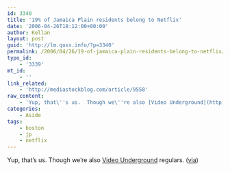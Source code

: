```yaml
---
id: 3340
title: '19% of Jamaica Plain residents belong to Netflix'
date: '2006-04-26T18:12:00+00:00'
author: Kellan
layout: post
guid: 'http://lm.quxx.info/?p=3340'
permalink: /2006/04/26/19-of-jamaica-plain-residents-belong-to-netflix/
typo_id:
    - '3339'
mt_id:
    - ''
link_related:
    - 'http://mediastockblog.com/article/9558'
raw_content:
    - 'Yup, that\''s us.  Though we\''re also [Video Underground](http://www.thevideounderground.com/) regulars. ([via](http://proactivebusybody.com/2006/04/26/netflix-in-jp/))'
categories:
    - Aside
tags:
    - boston
    - jp
    - netflix
---
```


Yup, that’s us. Though we’re also [Video Underground](http://www.thevideounderground.com/) regulars. ([via](http://proactivebusybody.com/2006/04/26/netflix-in-jp/))